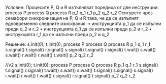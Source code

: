 Условие: Процесите P, Q и R изпълняват поредица от две инструкции:
process P process Q process R
p_1 q_1 r_1
p_2 q_2 r_2
Осигурете чрез семафори синхронизация на P, Q и R така, че да се изпълнят едновременно следните
изисквания:
• инструкцията p_1 да се изпълни преди q_2 и r_2
• инструкцията q_1 да се изпълни преди p_2 и r_2
• инструкцията r_1 да се изпълни преди p_2 и q_2

Решение:
s.init(0); t.init(0);
process P  process Q   process R
p_1        q_1        r_1
s.signal() t.signal() r.signal()
s.signal() t.signal() r.signal()
t.wait()   s.wait()   s.wait()
r.wait()   r.wait()   t.wait()
p_2        q_2        r_2


//v2
s.init(0); t.init(0);
process P  process Q   process R
p_1        q_1        r_1
s.signal() t.signal() r.signal()
t.wait()   s.wait()   s.wait()
t.signal() s.signal() s.signal()
r.wait()   r.wait()   t.wait()
r.signal() r.signal() t.signal() 
p_2        q_2        r_2
